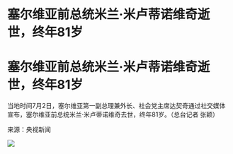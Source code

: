 # 塞尔维亚前总统米兰·米卢蒂诺维奇逝世，终年81岁

# 塞尔维亚前总统米兰·米卢蒂诺维奇逝世，终年81岁

当地时间7月2日，塞尔维亚第一副总理兼外长、社会党主席达契奇通过社交媒体宣布，塞尔维亚前总统米兰·米卢蒂诺维奇去世，终年81岁。（总台记者 张颖）

来源：央视新闻

![](https://inews.gtimg.com/om_bt/OUa_zfA9OWfyWxFXkFvEVznkXCh6nl_B5qPtCDMIal0DcAA/1000)

